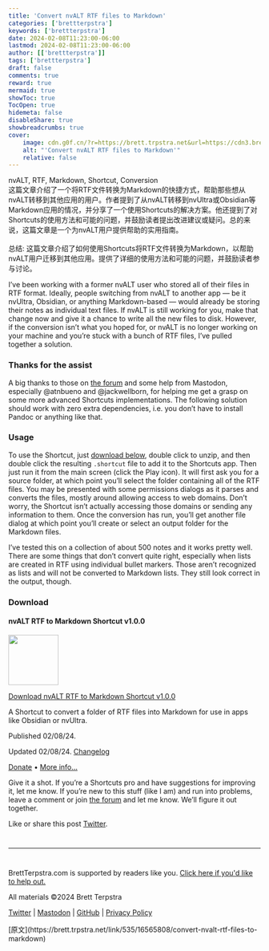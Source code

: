```yaml
---
title: 'Convert nvALT RTF files to Markdown'
categories: ['brettterpstra']
keywords: ['brettterpstra']
date: 2024-02-08T11:23:00-06:00
lastmod: 2024-02-08T11:23:00-06:00
author: [['brettterpstra']]
tags: ['brettterpstra']
draft: false 
comments: true
reward: true 
mermaid: true 
showToc: true 
TocOpen: true 
hidemeta: false 
disableShare: true 
showbreadcrumbs: true 
cover:
    image: cdn.g0f.cn/?r=https://brett.trpstra.net&url=https://cdn3.brettterpstra.com/images/shortcutsicon.png
    alt: "'Convert nvALT RTF files to Markdown'"
    relative: false
---
```


<div>

<div> nvALT, RTF, Markdown, Shortcut, Conversion<br/>
这篇文章介绍了一个将RTF文件转换为Markdown的快捷方式，帮助那些想从nvALT转移到其他应用的用户。作者提到了从nvALT转移到nvUltra或Obsidian等Markdown应用的情况，并分享了一个使用Shortcuts的解决方案。他还提到了对Shortcuts的使用方法和可能的问题，并鼓励读者提出改进建议或疑问。总的来说，这篇文章是一个为nvALT用户提供帮助的实用指南。<br/><br/>总结: 这篇文章介绍了如何使用Shortcuts将RTF文件转换为Markdown，以帮助nvALT用户迁移到其他应用。提供了详细的使用方法和可能的问题，并鼓励读者参与讨论。 <div>
<p>I’ve been working with a former nvALT user who stored all of their files in RTF format. Ideally, people switching from nvALT to another app — be it nvUltra, Obsidian, or anything Markdown-based — would already be storing their notes as individual text files. If nvALT is still working for you, make that change now and give it a chance to write all the new files to disk. However, if the conversion isn’t what you hoped for, or nvALT is no longer working on your machine and you’re stuck with a bunch of RTF files, I’ve pulled together a solution.</p>
<h3 id="thanks-for-the-assist">Thanks for the assist</h3>
<p>A big thanks to those on <a href="https://forum.brettterpstra.com">the forum</a> and some help from Mastodon, especially @atnbueno and @jackwellborn, for helping me get a grasp on some more advanced Shortcuts implementations. The following solution should work with zero extra dependencies, i.e. you don’t have to install Pandoc or anything like that.</p>
<h3 id="usage">Usage</h3>
<p>To use the Shortcut, just <a href="https://brettterpstra.com#dl">download below</a>, double click to unzip, and then double click the resulting <code class="language-plaintext highlighter-rouge">.shortcut</code> file to add it to the Shortcuts app. Then just run it from the main screen (click the Play icon). It will first ask you for a source folder, at which point you’ll select the folder containing all of the RTF files. You may be presented with some permissions dialogs as it parses and converts the files, mostly around allowing access to web domains. Don’t worry, the Shortcut isn’t actually accessing those domains or sending any information to them. Once the conversion has run, you’ll get another file dialog at which point you’ll create or select an output folder for the Markdown files.</p>
<p>I’ve tested this on a collection of about 500 notes and it works pretty well. There are some things that don’t convert quite right, especially when lists are created in RTF using individual bullet markers. Those aren’t recognized as lists and will not be converted to Markdown lists. They still look correct in the output, though.</p>
<h3 id="dl">Download</h3>
<div class="download" id="dlbox"><h4>nvALT RTF to Markdown Shortcut v1.0.0</h4><p class="dl-icon"><a href="https://cdn3.brettterpstra.com/downloads/nvalt2markdown1.0.0.zip" title="Download nvALT RTF to Markdown Shortcut v1.0.0"><img height="100" src="cdn.g0f.cn/?r=https://brett.trpstra.net&url=https://cdn3.brettterpstra.com/images/shortcutsicon.png" width="100"/></a></p><div class="dl-body"><p class="dl-link"><a href="https://cdn3.brettterpstra.com/downloads/nvalt2markdown1.0.0.zip" title="Download nvALT RTF to Markdown Shortcut v1.0.0">Download nvALT RTF to Markdown Shortcut v1.0.0</a></p><p class="dl-description">A Shortcut to convert a folder of RTF files into Markdown for use in apps like Obsidian or nvUltra.</p><p class="dl-published">Published 02/08/24.</p><p class="dl-updated">Updated 02/08/24. <a class="changelog" href="https://brettterpstra.com">Changelog</a></p><p class="dl-info"><a href="https://brettterpstra.com//donate/">Donate</a> • <a href="https://brettterpstra.com//2024/02/08/convert-nvalt-rtf-files-to-markdown" title="More information on nvALT RTF to Markdown Shortcut">More info…</a></p></div></div>
<p>Give it a shot. If you’re a Shortcuts pro and have suggestions for improving it, let me know. If you’re new to this stuff (like I am) and run into problems, leave a comment or join <a href="https://forum.brettterpstra.com">the forum</a> and let me know. We’ll figure it out together.</p>
<p>Like or share this post <a class="twitter" href="https://twitter.com/intent/tweet?original_referer=https%3A%2F%2Fbrettterpstra.com%2F2024%2F02%2F08%2Fconvert-nvalt-rtf-files-to-markdown%2F&amp;text=Convert+nvALT+RTF+files+to+Markdown&amp;url=https%3A%2F%2Fbrettterpstra.com%2F2024%2F02%2F08%2Fconvert-nvalt-rtf-files-to-markdown%2F&amp;via=ttscoff" rel="nofollow" target="_blank" title="Tweet this post">Twitter</a>.</p>
<hr style="margin: 40px 0;"/>
<p>BrettTerpstra.com is supported by readers like you. <a href="https://brettterpstra.com/support/">Click here if you'd like to help out.</a></p>
<p class="copyright">All materials ©2024 Brett Terpstra</p>
<p><a href="https://twitter.com/ttscoff" rel="me">Twitter</a> | <a href="https://nojack.easydns.ca/@ttscoff" rel="me">Mastodon</a> | <a href="https://github.com/ttscoff">GitHub</a> | <a href="https://brettterpstra.com/legal/privacy.html">Privacy Policy</a></p><img height="1" src="cdn.g0f.cn/?r=https://brett.trpstra.net&url=https://brett.trpstra.net/link/535/16565808.gif" width="1"/>
</div></div>
</div>

<div>
[原文](https://brett.trpstra.net/link/535/16565808/convert-nvalt-rtf-files-to-markdown)
</div>

